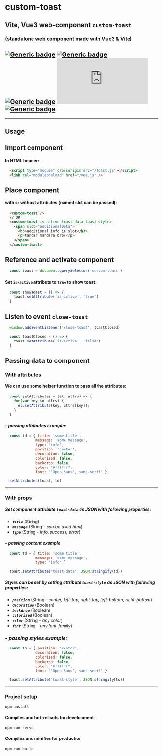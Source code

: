 # custom-toast

## Vite, Vue3 web-component `custom-toast`
### (standalone web component made with Vue3 & Vite)

## [![Generic badge](https://img.shields.io/badge/&#9881;-HTML-red.svg?style=flat&logo=HTML5)](https://developer.mozilla.org/en-US/docs/Web/Guide/HTML/HTML5) [![Generic badge](https://img.shields.io/badge/&#9881;-CSS-blue.svg?style=flat&logo=CSS3)](https://www.tutorialrepublic.com/css-tutorial/) [![Generic badge](https://img.shields.io/badge/&#9881;-JavaScript-yellow.svg?style=flat&logo=JavaScript)](https://developer.mozilla.org/en-US/docs/Web/JavaScript) [![Generic badge](https://img.shields.io/badge/&#9881;-VUE.js-BRIGHTGREEN.svg?style=flat&logo=Vue.js)](https://vuejs.org/) [![Generic badge](https://img.shields.io/badge/&#9881;-Vite-darkblue.svg?style=flat&logo=Vite)](https://vitejs.dev/)
<hr>

## Usage
## Import component
#### In HTML header:
```html
  <script type="module" crossorigin src="/toast.js"></script>
  <link rel="modulepreload" href="/vue.js" />
```

## Place component 
#### with or without attributes (named slot can be passed):
```html
  <custom-toast />
  // OR
  <custom-toast is-active toast-data toast-style>
    <span slot="additionalData">
      <h3>additional info in slot</h3>
      <p>tandar mandara broc</p>
    </span>
  </custom-toast>
```
## Reference and activate component
```js
  const toast = document.querySelector('custom-toast')
```
#### Set `is-active` attribute to `true` to show toast:
```js
  const showToast = () => {
    toast.setAttribute('is-active', 'true')
  }
```
## Listen to event `close-toast`
```js
  window.addEventListener('close-toast', toastClosed)

  const toastClosed = () => {
    toast.setAttribute('is-active', 'false')
  }
```
## Passing data to component
### With attributes
#### We can use some helper function to pass all the attributes:
```js
  const setAttributes = (el, attrs) => {
    for(var key in attrs) {
      el.setAttribute(key, attrs[key]);
    }
  }
```
#### - *passing attributes example:*
```js
  const td = { title: 'some title', 
              message: 'some message', 
              type: 'info',
              position: 'center', 
              decoration: false, 
              colorized: false, 
              backdrop: false, 
              color: "#ffffff", 
              font: "'Open Sans', sans-serif" }

  setAttributes(toast, td)
```
<hr>


### With props
#####   Set component attribute `toast-data` as JSON with following properties: 
- ***`title`*** (String)
- ***`message`*** (String - *can be used html*)
- ***`type`*** (String - *info, success, error*)

#### - *passing content example* 
```js
  const td = { title: 'some title', 
              message: 'some message', 
              type: 'info' }

  toast.setAttribute('toast-data', JSON.stringify(td))
```
##### Styles can be set by setting attribute `toast-style` as JSON with following properties:
 - ***`position`*** (String - *center, left-top, right-top, left-bottom, right-bottom*)
 - ***`decoration`*** (Boolean)
 - ***`backdrop`*** (Boolean)
 - ***`colorized`*** (Boolean)
 - ***`color`*** (String - *any color*)
 - ***`font`*** (String - *any font-family*)

### - ***passing styles example:***
```js
  const ts = { position: 'center', 
              decoration: false, 
              colorized: false, 
              backdrop: false, 
              color: "#ffffff", 
              font: "'Open Sans', sans-serif" }

  toast.setAttribute('toast-style', JSON.stringify(ts))
```
<hr>

### Project setup
```
npm install
```

#### Compiles and hot-reloads for development
```
npm run serve
```

#### Compiles and minifies for production
```
npm run build
```
